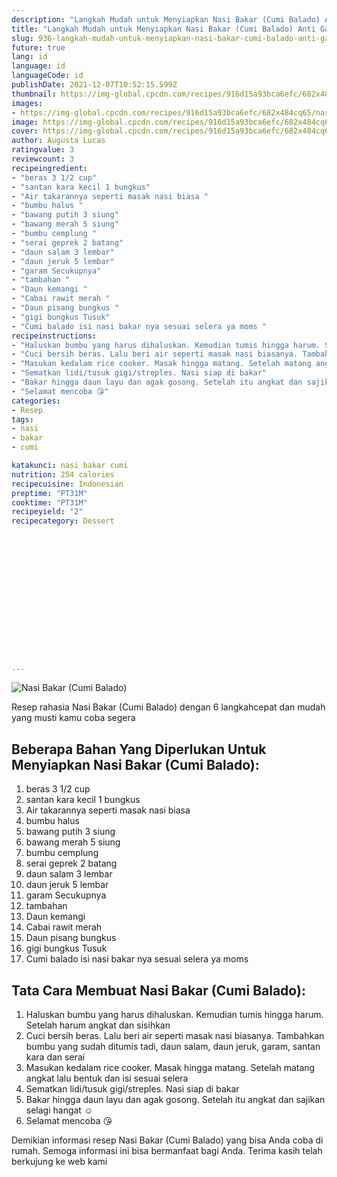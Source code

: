 ```yaml
---
description: "Langkah Mudah untuk Menyiapkan Nasi Bakar (Cumi Balado) Anti Gagal"
title: "Langkah Mudah untuk Menyiapkan Nasi Bakar (Cumi Balado) Anti Gagal"
slug: 936-langkah-mudah-untuk-menyiapkan-nasi-bakar-cumi-balado-anti-gagal
future: true
lang: id
language: id
languageCode: id
publishDate: 2021-12-07T10:52:15.599Z 
thumbnail: https://img-global.cpcdn.com/recipes/916d15a93bca6efc/682x484cq65/nasi-bakar-cumi-balado-foto-resep-utama.webp
images:
- https://img-global.cpcdn.com/recipes/916d15a93bca6efc/682x484cq65/nasi-bakar-cumi-balado-foto-resep-utama.webp
image: https://img-global.cpcdn.com/recipes/916d15a93bca6efc/682x484cq65/nasi-bakar-cumi-balado-foto-resep-utama.webp
cover: https://img-global.cpcdn.com/recipes/916d15a93bca6efc/682x484cq65/nasi-bakar-cumi-balado-foto-resep-utama.webp
author: Augusta Lucas
ratingvalue: 3
reviewcount: 3
recipeingredient:
- "beras 3 1/2 cup"
- "santan kara kecil 1 bungkus"
- "Air takarannya seperti masak nasi biasa "
- "bumbu halus "
- "bawang putih 3 siung"
- "bawang merah 5 siung"
- "bumbu cemplung "
- "serai geprek 2 batang"
- "daun salam 3 lembar"
- "daun jeruk 5 lembar"
- "garam Secukupnya"
- "tambahan "
- "Daun kemangi "
- "Cabai rawit merah "
- "Daun pisang bungkus "
- "gigi bungkus Tusuk"
- "Cumi balado isi nasi bakar nya sesuai selera ya moms "
recipeinstructions:
- "Haluskan bumbu yang harus dihaluskan. Kemudian tumis hingga harum. Setelah harum angkat dan sisihkan"
- "Cuci bersih beras. Lalu beri air seperti masak nasi biasanya. Tambahkan bumbu yang sudah ditumis tadi, daun salam, daun jeruk, garam, santan kara dan serai"
- "Masukan kedalam rice cooker. Masak hingga matang. Setelah matang angkat lalu bentuk dan isi sesuai selera"
- "Sematkan lidi/tusuk gigi/streples. Nasi siap di bakar"
- "Bakar hingga daun layu dan agak gosong. Setelah itu angkat dan sajikan selagi hangat ☺️"
- "Selamat mencoba 😘"
categories:
- Resep
tags:
- nasi
- bakar
- cumi

katakunci: nasi bakar cumi 
nutrition: 254 calories
recipecuisine: Indonesian
preptime: "PT31M"
cooktime: "PT31M"
recipeyield: "2"
recipecategory: Dessert


     
    
    
    
    
    
    
    
    
    
    
      
    
---
```



![Nasi Bakar (Cumi Balado)](https://img-global.cpcdn.com/recipes/916d15a93bca6efc/682x484cq65/nasi-bakar-cumi-balado-foto-resep-utama.webp)

Resep rahasia Nasi Bakar (Cumi Balado)    dengan 6 langkahcepat dan mudah yang musti kamu coba segera

<!--inarticleads1-->

## Beberapa Bahan Yang Diperlukan Untuk Menyiapkan Nasi Bakar (Cumi Balado):

1. beras 3 1/2 cup
1. santan kara kecil 1 bungkus
1. Air takarannya seperti masak nasi biasa 
1. bumbu halus 
1. bawang putih 3 siung
1. bawang merah 5 siung
1. bumbu cemplung 
1. serai geprek 2 batang
1. daun salam 3 lembar
1. daun jeruk 5 lembar
1. garam Secukupnya
1. tambahan 
1. Daun kemangi 
1. Cabai rawit merah 
1. Daun pisang bungkus 
1. gigi bungkus Tusuk
1. Cumi balado isi nasi bakar nya sesuai selera ya moms 



<!--inarticleads2-->

## Tata Cara Membuat Nasi Bakar (Cumi Balado):

1. Haluskan bumbu yang harus dihaluskan. Kemudian tumis hingga harum. Setelah harum angkat dan sisihkan
1. Cuci bersih beras. Lalu beri air seperti masak nasi biasanya. Tambahkan bumbu yang sudah ditumis tadi, daun salam, daun jeruk, garam, santan kara dan serai
1. Masukan kedalam rice cooker. Masak hingga matang. Setelah matang angkat lalu bentuk dan isi sesuai selera
1. Sematkan lidi/tusuk gigi/streples. Nasi siap di bakar
1. Bakar hingga daun layu dan agak gosong. Setelah itu angkat dan sajikan selagi hangat ☺️
1. Selamat mencoba 😘




Demikian informasi  resep Nasi Bakar (Cumi Balado)   yang bisa Anda coba di rumah. Semoga informasi ini bisa bermanfaat bagi Anda. Terima kasih telah berkujung ke web kami
